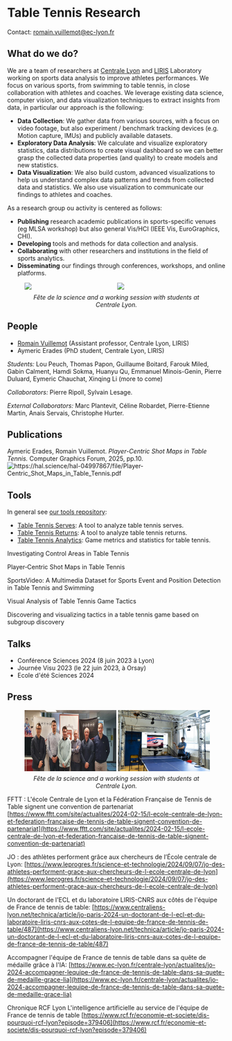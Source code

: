 # Table Tennis Research 

Contact: romain.vuillemot@ec-lyon.fr



<script type="module">
  import * as Plot from "https://cdn.jsdelivr.net/npm/@observablehq/plot@0.6/+esm";

  const data_activities = [
    {name: "Romain Vuillemot", start: "2018-10", end: "2028-09", type: "Assistant Prof.", people: ["Romain Vuillemot"]},  
    {name: "Aymeric Erades", start: "2022-09", end: "2025-10", type: "PhD Student", people: ["Aymeric Erades"]}
  ];

  // Convert dates to ISO strings for plotting
  const parsed = data_activities.map(d => ({
    ...d,
    start: new Date(d.start),
    end: new Date(d.end)
  }));

  const chart = Plot.plot({
    marginLeft: 120,
    width: 800,
    height: 300,
    y: {
      label: null,
      domain: [...new Set(parsed.map(d => d.name))].reverse()
    },
    x: {
      type: "utc",
      label: "Date"
    },
    marks: [
      Plot.ruleX(parsed, {x: "start", stroke: "#ccc"}),
      Plot.barX(parsed, {
        x1: "start",
        x2: "end",
        y: "name",
        fill: "type",
        title: d => `${d.name} (${d.type}): ${d.start.toISOString().slice(0, 10)} → ${d.end.toISOString().slice(0, 10)}`
      })
    ]
  });

  document.getElementById("timeline").appendChild(chart);
</script>
## What do we do?

We are a team of researchers at [Centrale Lyon](https://www.ec-lyon.fr/) and [LIRIS](https://liris.cnrs.fr/) Laboratory working on sports data analysis to improve athletes performances. We focus on various sports, from swimming to table tennis, in close collaboration with athletes and coaches. We leverage existing data science, computer vision, and data visualization techniques to extract insights from data, in particular our approach is the following:

- **Data Collection**: We gather data from various sources, with a focus  on video footage, but also experiment / benchmark tracking devices (e.g. Motion capture, IMUs) and publicly available datasets.
- **Exploratory Data Analysis**: We calculate and visualize exploratory statistics, data distributions to create visual dashboard so we can better grasp the collected data properties (and quality) to create models and new statistics.
- **Data Visualization**: We also build custom, advanced visualizations to help us understand complex data patterns and trends from collected data and statistics. We also use visualization to communicate our findings to athletes and coaches.

As a research group ou activity is centered as follows:

- **Publishing** research academic publications in sports-specific venues (eg MLSA workshop) but also general Vis/HCI (IEEE Vis, EuroGraphics, CHI).
- **Developing** tools and methods for data collection and analysis.
- **Collaborating** with other researchers and institutions in the field of sports analytics.
- **Disseminating** our findings through conferences, workshops, and online platforms.

<figure>
  <div style="display: flex; width: 100%;">
    <img src="https://cdn-s-www.leprogres.fr/images/B288B236-07C7-425D-BD3A-EC9DCCE17099/NW_raw/quand-l-intelligence-artificielle-revolutionne-le-jeu-des-champions-de-tennis-de-table-avec-romain-vuillemot-enseignant-chercheur-et-aymeric-erades-doctorant-photo-philippe-mattelon-1728209217.jpg" style="width: 50%;" />&nbsp;
    <img src="https://cdn-s-www.leprogres.fr/images/335B2A36-6444-4414-B00D-78C6C03C418D/NW_raw/de-g-a-dr-thomas-papon-aymeric-erades-lou-peuch-et-romain-vuillemot-maitre-de-conferences-au-liris-lors-d-une-seance-d-analyse-du-placement-des-joueurs-face-a-la-table-photo-liris-1725771729.jpg" style="width: 50%;" />
  </div>
  <figcaption style="text-align: center; font-style: italic; margin-top: 8px;">
    Fête de la science and a working session with students at Centrale Lyon.
  </figcaption>
</figure>



## People

- [Romain Vuillemot](mailto:romain.vuillemot@ec-lyon.fr) (Assistant professor, Centrale Lyon, LIRIS)
- Aymeric Erades (PhD student, Centrale Lyon, LIRIS)


<div id="timeline"></div>

*Students:* Lou Peuch, Thomas Papon, Guillaume Boitard, Farouk Miled, Gabin Calment, Hamdi Sokma, Huanyu Qu, Emmanuel Minois-Genin, Pierre Duluard, Eymeric Chauchat, Xinqing Li (more to come)

*Collaborators:* Pierre Ripoll, Sylvain Lesage.

*External Collaborators:* Marc Plantevit, Céline Robardet, Pierre-Etienne Martin, Anais Servais, Christophe Hurter.

## Publications

Aymeric Erades, Romain Vuillemot. *Player-Centric Shot Maps in Table Tennis.* Computer Graphics Forum, 2025, pp.10. <img alt="https://hal.science/hal-04997867/file/Player-Centric_Shot_Maps_in_Table_Tennis.pdf" src="https://haltools.archives-ouvertes.fr/images/Haltools_pdf.png" border="0" title="https://hal.science/hal-04997867/file/Player-Centric_Shot_Maps_in_Table_Tennis.pdf">

## Tools

In general see [our tools repository](https://github.com/centralelyon/):


- [Table Tennis Serves](https://github.com/centralelyon/table-tennis-serves): A tool to analyze table tennis serves.
- [Table Tennis Returns](https://github.com/centralelyon/table-tennis-returns): A tool to analyze table tennis returns.
- [Table Tennis Analytics](https://github.com/centralelyon/table-tennis-analytics): Game metrics and statistics for table tennis.

Investigating Control Areas in Table Tennis

Player‐Centric Shot Maps in Table Tennis

SportsVideo: A Multimedia Dataset for Sports Event and Position Detection in Table Tennis and Swimming

Visual Analysis of Table Tennis Game Tactics

Discovering and visualizing tactics in a table tennis game based on subgroup discovery

## Talks

- Conférence Sciences 2024 (8 juin 2023 à Lyon)
- Journée Visu 2023 (le 22 juin 2023, à Orsay) 
- Ecole d'été Sciences 2024 

## Press

<figure>
  <div style="display: flex; width: 100%;">
    <img src="figures/news__20240215103926.jpg" style="width: 50%;" />&nbsp;
    <img src="figures/2023_mai_ec_cordees_de_la_reussite_basse_def_078.jpg" style="width: 50%;" />
  </div>
  <figcaption style="text-align: center; font-style: italic; margin-top: 8px;">
    Fête de la science and a working session with students at Centrale Lyon.
  </figcaption>
</figure>

FFTT : L'école Centrale de Lyon et la Fédération Française de Tennis de Table signent une convention de partenariat [https://www.fftt.com/site/actualites/2024-02-15/l-ecole-centrale-de-lyon-et-federation-francaise-de-tennis-de-table-signent-convention-de-partenariat](https://www.fftt.com/site/actualites/2024-02-15/l-ecole-centrale-de-lyon-et-federation-francaise-de-tennis-de-table-signent-convention-de-partenariat)

JO : des athlètes performent grâce aux chercheurs de l’École centrale de Lyon: [https://www.leprogres.fr/science-et-technologie/2024/09/07/jo-des-athletes-performent-grace-aux-chercheurs-de-l-ecole-centrale-de-lyon](https://www.leprogres.fr/science-et-technologie/2024/09/07/jo-des-athletes-performent-grace-aux-chercheurs-de-l-ecole-centrale-de-lyon)

Un doctorant de l'ECL et du laboratoire LIRIS-CNRS aux côtés de l'équipe de France de tennis de table: [https://www.centraliens-lyon.net/technica/article/jo-paris-2024-un-doctorant-de-l-ecl-et-du-laboratoire-liris-cnrs-aux-cotes-de-l-equipe-de-france-de-tennis-de-table/487](https://www.centraliens-lyon.net/technica/article/jo-paris-2024-un-doctorant-de-l-ecl-et-du-laboratoire-liris-cnrs-aux-cotes-de-l-equipe-de-france-de-tennis-de-table/487)


Accompagner l'équipe de France de tennis de table dans sa quête de médaille grâce à l'IA: [https://www.ec-lyon.fr/centrale-lyon/actualites/jo-2024-accompagner-lequipe-de-france-de-tennis-de-table-dans-sa-quete-de-medaille-grace-lia](https://www.ec-lyon.fr/centrale-lyon/actualites/jo-2024-accompagner-lequipe-de-france-de-tennis-de-table-dans-sa-quete-de-medaille-grace-lia)

Chronique RCF Lyon L'intelligence artificielle au service de l'équipe de France de tennis de table [https://www.rcf.fr/economie-et-societe/dis-pourquoi-rcf-lyon?episode=379406](https://www.rcf.fr/economie-et-societe/dis-pourquoi-rcf-lyon?episode=379406)